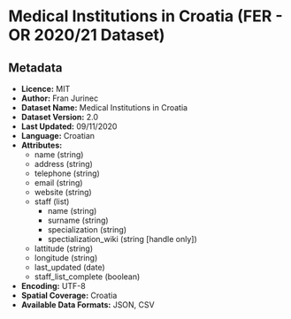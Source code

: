 # Medical Institutions in Croatia (FER - OR 2020/21 Dataset)
## Metadata
- __Licence:__ MIT
- __Author:__ Fran Jurinec
- __Dataset Name:__ Medical Institutions in Croatia
- __Dataset Version:__ 2.0
- __Last Updated:__ 09/11/2020
- __Language:__ Croatian
- __Attributes:__
  - name (string)
  - address (string)
  - telephone (string)
  - email (string)
  - website	(string)
  - staff	(list)
    - name (string)
    - surname (string)
    - specialization (string)
    - spectialization_wiki (string [handle only])
  - lattitude	(string)
  - longitude	(string)
  - last_updated (date)
  - staff_list_complete (boolean)
- __Encoding:__ UTF-8
- __Spatial Coverage:__ Croatia
- __Available Data Formats:__ JSON, CSV

